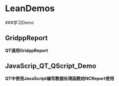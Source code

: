 LeanDemos
=========

###学习Demo

## GridppReport
**QT调用GridppReport**
## JavaScrip\_QT\_QScript\_Demo
**QT中使用JavaScript编写数据处理函数给NCReport使用**




